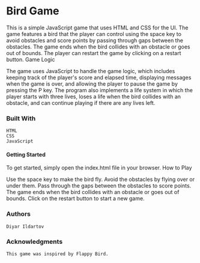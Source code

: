 # Bird Game

This is a simple JavaScript game that uses HTML and CSS for the UI. The game features a bird that the player can control using the space key to avoid obstacles and score points by passing through gaps between the obstacles. The game ends when the bird collides with an obstacle or goes out of bounds. The player can restart the game by clicking on a restart button.
Game Logic

The game uses JavaScript to handle the game logic, which includes keeping track of the player's score and elapsed time, displaying messages when the game is over, and allowing the player to pause the game by pressing the P key. The program also implements a life system in which the player starts with three lives, loses a life when the bird collides with an obstacle, and can continue playing if there are any lives left.

### Built With

    HTML
    CSS
    JavaScript

#### Getting Started

To get started, simply open the index.html file in your browser.
How to Play

Use the space key to make the bird fly. Avoid the obstacles by flying over or under them. Pass through the gaps between the obstacles to score points. The game ends when the bird collides with an obstacle or goes out of bounds. Click on the restart button to start a new game.

### Authors

    Diyar Ildartov

### Acknowledgments

    This game was inspired by Flappy Bird.
